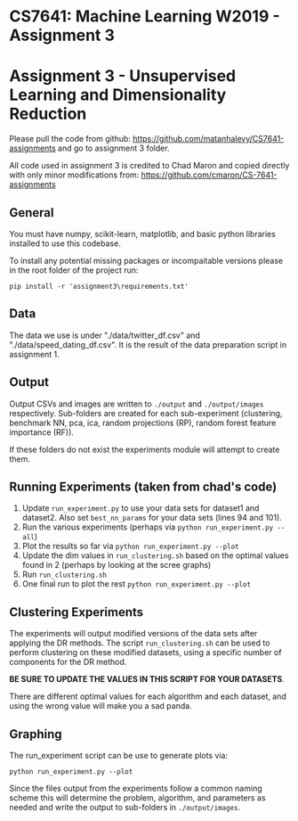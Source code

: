 # CS7641: Machine Learning W2019 - Assignment 3
# Assignment 3 - Unsupervised Learning and Dimensionality Reduction

Please pull the code from github: https://github.com/matanhalevy/CS7641-assignments and go to assignment 3 folder.

All code used in assignment 3 is credited to Chad Maron and copied directly with only minor modifications from: 
https://github.com/cmaron/CS-7641-assignments

## General
You must have numpy, scikit-learn, matplotlib, and basic python libraries installed to use this codebase.

To install any potential missing packages or incompaitable versions please in the root folder of the project run:

```
pip install -r 'assignment3\requirements.txt'
```

## Data

The data we use is under "./data/twitter_df.csv" and "./data/speed_dating_df.csv". It is the result of the data preparation script in assignment 1.

## Output

Output CSVs and images are written to `./output` and `./output/images` respectively. Sub-folders are created for each sub-experiment (clustering, benchmark NN, pca, ica,
random projections (RP), random forest feature importance (RF)).

If these folders do not exist the experiments module will attempt to create them.

## Running Experiments (taken from chad's code)
1. Update `run_experiment.py` to use your data sets for dataset1 and dataset2. Also set `best_nn_params` for your data sets (lines 94 and 101).
2. Run the various experiments (perhaps via `python run_experiment.py --all`)
3. Plot the results so far via `python run_experiment.py --plot`
4. Update the dim values in `run_clustering.sh` based on the optimal values found in 2 (perhaps by looking at the scree graphs)
5. Run `run_clustering.sh`
6. One final run to plot the rest `python run_experiment.py --plot`

## Clustering Experiments

The experiments will output modified versions of the data sets after applying the DR methods. The script `run_clustering.sh` can be used to perform clustering on these modified datasets, using a specific number of components for the DR method.

**BE SURE TO UPDATE THE VALUES IN THIS SCRIPT FOR YOUR DATASETS**. 

There are different optimal values for each algorithm and each dataset, and using the wrong value will make you a sad panda.

## Graphing

The run_experiment script can be use to generate plots via:

```
python run_experiment.py --plot
```

Since the files output from the experiments follow a common naming scheme this will determine the problem, algorithm,
and parameters as needed and write the output to sub-folders in `./output/images`.